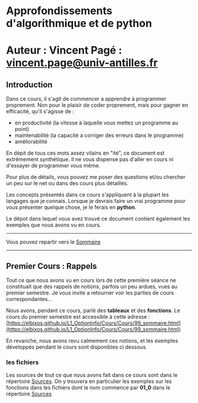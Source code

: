 
# Approfondissements d'algorithmique et de python

# Auteur : Vincent Pagé : <vincent.page@univ-antilles.fr>

## Introduction

Dans ce cours, il s'agit de commencer a apprendre à programmer proprement.
Non pour le plaisir de coder proprement, mais pour gagner en efficacité, qu'il s'agisse de :

- en productivité (la vitesse à laquelle vous mettez un programme au point)
- maintenabilité (la capacité a corriger des erreurs dans le programme)
- améliorabilité

En dépit de tous ces mots assez vilains en "ité", ce document est extrêmement
synthétique. Il ne vous dispense pas d'aller en cours ni d'essayer de programmer vous même.

Pour plus de détails, vous pouvez me poser des questions et/ou chercher un peu sur le net ou dans des cours plus détaillés.

Les concepts présentés dans ce cours s'appliquent à la plupart les langages que je connais. Lorsque je devrais faire un vrai programme pour vous présenter quelque chose, je le ferais en **python**.

Le dépot dans lequel vous avez trouvé ce document contient également les exemples que nous avons vu en cours.

___
Vous pouvez repartir vers le [Sommaire](99_sommaire.md)

___

## Premier Cours : Rappels

Tout ce que nous avons vu en cours lors de cette première séance ne constituait
que des rappels de notions, parfois un peu ardues, vues au premier semestre.
Je vous invite a retourner voir les parties de cours correspondantes...

Nous avons, pendant ce cours, parlé des **tableaux** et des **fonctions**.
Le cours du premier semestre est accessible à cette adresse :
[https://elbixos.github.io/L1_OptionInfo/Cours/Cours/99_sommaire.html](https://elbixos.github.io/L1_OptionInfo/Cours/Cours/99_sommaire.html)

En revanche, nous avons revu calmement ces notions, et les exemples développés
pendant le cours sont disponibles ci dessous.


### les fichiers

Les sources de tout ce que nous avons fait dans ce cours sont dans le répertoire [Sources](../Sources/index.md).
On y trouvera en particulier
les exemples sur les fonctions dans les fichiers dont le nom commence par **01_0** dans le répertoire [Sources](../Sources/index.md)
